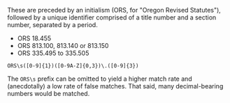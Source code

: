 These are preceded by an initialism (ORS, for "Oregon Revised Statutes"), followed by a unique identifier comprised of a title number and a section number, separated by a period.

* ORS 18.455
* ORS 813.100, 813.140 or 813.150
* ORS 335.495 to 335.505

```
ORS\s([0-9]{1})([0-9A-Z]{0,3})\.([0-9]{3})
```

The `ORS\s` prefix can be omitted to yield a higher match rate and (anecdotally) a low rate of false matches. That said, many decimal-bearing numbers would be matched.

